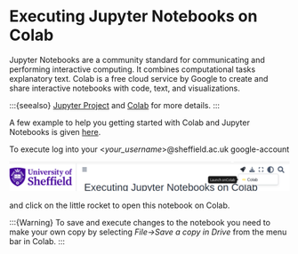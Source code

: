 # Executing Jupyter Notebooks on Colab

Jupyter Notebooks are a community standard for communicating and performing interactive computing. It combines computational tasks explanatory text. Colab is a free cloud service by Google to create and share interactive notebooks with code, text, and visualizations.

:::{seealso}
[Jupyter Project](https://jupyter.org/) and [Colab](https://colab.google/) for more details.
:::

A few example to help you getting started with Colab and Jupyter Notebooks is given [here](https://colab.research.google.com/#scrollTo=GJBs_flRovLc).

To execute log into your <*your_username*>@sheffield.ac.uk google-account

![](../pictures/colab.png)

and click on the little rocket to open this notebook on Colab.

:::{Warning}
To save and execute changes to the notebook you need to make your own copy by selecting *File->Save a copy in Drive* from the menu bar in Colab.
:::
